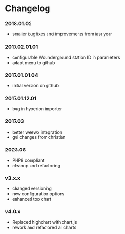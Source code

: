 # Changelog
### 2018.01.02
* smaller bugfixes and improvements from last year

### 2017.02.01.01
* configurable Wounderground station ID in parameters
* adapt menu to github

### 2017.01.01.04
* initial version on github

### 2017.01.12.01
* bug in hyperion importer

### 2017.03
* better weewx integration
* gui changes from christian

### 2023.06
* PHP8 compliant
* cleanup and refactoring

### v3.x.x
* changed versioning
* new configuration options
* enhanced top chart

### v4.0.x
* Replaced highchart with chart.js
* rework and refactored all charts 